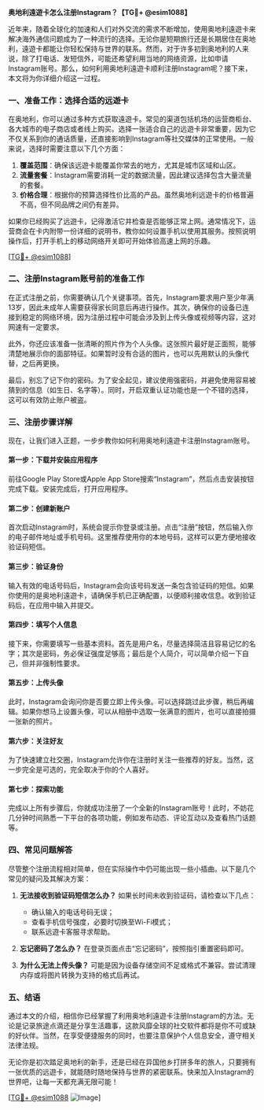 **奥地利遠遊卡怎么注册Instagram？【TG💪+ @esim1088】**

近年来，随着全球化的加速和人们对外交流的需求不断增加，使用奥地利遠遊卡来解决海外通信问题成为了一种流行的选择。无论你是短期旅行还是长期居住在奥地利，遠遊卡都能让你轻松保持与世界的联系。然而，对于许多初到奥地利的人来说，除了打电话、发短信外，可能还希望利用当地的网络资源，比如申请Instagram账号。那么，如何利用奥地利遠遊卡顺利注册Instagram呢？接下来，本文将为你详细介绍这一过程。

### **一、准备工作：选择合适的远遊卡**

在奥地利，你可以通过多种方式获取遠遊卡。常见的渠道包括机场的运营商柜台、各大城市的电子商店或者线上购买。选择一张适合自己的远遊卡非常重要，因为它不仅关系到你的通话质量，还直接影响到Instagram等社交媒体的正常使用。一般来说，选择时需要注意以下几个方面：

1. **覆盖范围**：确保该远遊卡能覆盖你常去的地方，尤其是城市区域和山区。
2. **流量套餐**：Instagram需要消耗一定的数据流量，因此建议选择包含大量流量的套餐。
3. **价格合理**：根据你的预算选择性价比高的产品。虽然奥地利远遊卡的价格普遍不高，但不同品牌之间仍有差异。

如果你已经购买了远遊卡，记得激活它并检查是否能够正常上网。通常情况下，运营商会在卡内附带一份详细的说明书，教你如何设置手机以使用其服务。按照说明操作后，打开手机上的移动网络开关即可开始体验高速上网的乐趣。

[[TG💪+ @esim1088](https://t.me/s/esim1088)]

### **二、注册Instagram账号前的准备工作**

在正式注册之前，你需要确认几个关键事项。首先，Instagram要求用户至少年满13岁，因此未成年人需要获得家长同意后再进行操作。其次，确保你的设备已连接到稳定的网络环境，因为注册过程中可能会涉及到上传头像或视频等内容，这对网速有一定要求。

此外，你还应该准备一张清晰的照片作为个人头像。这张照片最好是正面照，能够清楚地展示你的面部特征。如果暂时没有合适的图片，也可以先用默认的头像代替，之后再更换。

最后，别忘了记下你的密码。为了安全起见，建议使用强密码，并避免使用容易被猜到的信息（如生日、名字等）。同时，开启双重认证功能也是一个不错的选择，这可以有效防止账户被盗。

### **三、注册步骤详解**

现在，让我们进入正题，一步步教你如何利用奥地利遠遊卡注册Instagram账号。

#### **第一步：下载并安装应用程序**
前往Google Play Store或Apple App Store搜索“Instagram”，然后点击安装按钮完成下载。安装完成后，打开应用程序。

#### **第二步：创建新账户**
首次启动Instagram时，系统会提示你登录或注册。点击“注册”按钮，然后输入你的电子邮件地址或手机号码。这里推荐使用你的本地号码，这样可以更方便地接收验证码短信。

#### **第三步：验证身份**
输入有效的电话号码后，Instagram会向该号码发送一条包含验证码的短信。如果你使用的是奥地利遠遊卡，请确保手机已正确配置，以便顺利接收信息。收到验证码后，在应用中输入并提交。

#### **第四步：填写个人信息**
接下来，你需要填写一些基本资料。首先是用户名，尽量选择简洁且容易记忆的名字；其次是密码，务必保证强度足够高；最后是个人简介，可以简单介绍一下自己，但并非强制性要求。

#### **第五步：上传头像**
此时，Instagram会询问你是否要立即上传头像。可以选择跳过此步骤，稍后再编辑。如果你想马上设置头像，可以从相册中选取一张满意的图片，也可以直接拍摄一张新的照片。

#### **第六步：关注好友**
为了快速建立社交圈，Instagram允许你在注册时关注一些推荐的好友。当然，这一步完全是可选的，完全取决于你的个人喜好。

#### **第七步：探索功能**
完成以上所有步骤后，你就成功注册了一个全新的Instagram账号！此时，不妨花几分钟时间熟悉一下平台的各项功能，例如发布动态、评论互动以及查看热门话题等。

### **四、常见问题解答**

尽管整个注册流程相对简单，但在实际操作中仍可能出现一些小插曲。以下是几个常见的疑问及其解决方案：

1. **无法接收到验证码短信怎么办？**
   如果长时间未收到验证码，请检查以下几点：
   - 确认输入的电话号码无误；
   - 查看手机信号强度，必要时切换至Wi-Fi模式；
   - 联系远遊卡客服寻求帮助。

2. **忘记密码了怎么办？**
   在登录页面点击“忘记密码”，按照指引重置密码即可。

3. **为什么无法上传头像？**
   可能是因为设备存储空间不足或格式不兼容。尝试清理内存或将图片转换为支持的格式后再试。

### **五、结语**

通过本文的介绍，相信你已经掌握了利用奥地利遠遊卡注册Instagram的方法。无论是记录旅途点滴还是分享生活趣事，这款风靡全球的社交软件都将是你不可或缺的好伙伴。当然，在享受便捷服务的同时，也要注意保护个人信息安全，遵守相关法律法规。

无论你是初次踏足奥地利的新手，还是已经在异国他乡打拼多年的旅人，只要拥有一张优质的远遊卡，就能随时随地保持与世界的紧密联系。快来加入Instagram的世界吧，让每一天都充满无限可能！

[[TG💪+ @esim1088](https://t.me/s/esim1088) ![Image](https://i.postimg.cc/4NQfJmqS/Snipaste-2025-05-13-00-14-12.png)]